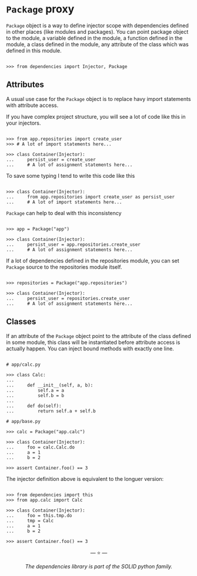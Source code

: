 # `Package` proxy

`Package` object is a way to define injector scope with dependencies
defined in other places (like modules and packages). You can point
package object to the module, a variable defined in the module, a
function defined in the module, a class defined in the module, any
attribute of the class which was defined in this module.

```pycon

>>> from dependencies import Injector, Package

```

## Attributes

A usual use case for the `Package` object is to replace havy import
statements with attribute access.

If you have complex project structure, you will see a lot of code like
this in your injectors.

```pycon

>>> from app.repositories import create_user
>>> # A lot of import statements here...

>>> class Container(Injector):
...     persist_user = create_user
...     # A lot of assignment statements here...

```

To save some typing I tend to write this code like this

```pycon

>>> class Container(Injector):
...     from app.repositories import create_user as persist_user
...     # A lot of import statements here...

```

`Package` can help to deal with this inconsistency

```pycon

>>> app = Package("app")

>>> class Container(Injector):
...     persist_user = app.repositories.create_user
...     # A lot of assignment statements here...

```

If a lot of dependencies defined in the repositories module, you can
set `Package` source to the repositories module itself.

```pycon

>>> repositories = Package("app.repositories")

>>> class Container(Injector):
...     persist_user = repositories.create_user
...     # A lot of assignment statements here...

```

## Classes

If an attribute of the `Package` object point to the attribute of the
class defined in some module, this class will be instantiated before
attribute access is actually happen. You can inject bound methods with
exactly one line.

```pycon

# app/calc.py

>>> class Calc:
...
...     def __init__(self, a, b):
...         self.a = a
...         self.b = b
...
...     def do(self):
...         return self.a + self.b

# app/base.py

>>> calc = Package("app.calc")

>>> class Container(Injector):
...     foo = calc.Calc.do
...     a = 1
...     b = 2

>>> assert Container.foo() == 3

```

The injector definition above is equivalent to the longuer version:

```pycon

>>> from dependencies import this
>>> from app.calc import Calc

>>> class Container(Injector):
...     foo = this.tmp.do
...     tmp = Calc
...     a = 1
...     b = 2

>>> assert Container.foo() == 3

```

<p align="center">&mdash; ⭐️ &mdash;</p>
<p align="center"><i>The dependencies library is part of the SOLID python family.</i></p>
